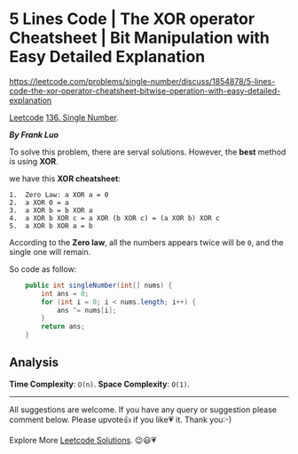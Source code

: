 # 5 Lines Code | The XOR operator Cheatsheet | Bit Manipulation with Easy Detailed Explanation

https://leetcode.com/problems/single-number/discuss/1854878/5-lines-code-the-xor-operator-cheatsheet-bitwise-operation-with-easy-detailed-explanation

[Leetcode](https://leetcode.com/) [136. Single Number](https://leetcode.com/problems/single-number/).

***By Frank Luo***

To solve this problem, there are serval solutions. However, the **best** method is using **XOR**. 

we have this **XOR cheatsheet**:

```
1.  Zero Law: a XOR a = 0
2.  a XOR 0 = a
3.  a XOR b = b XOR a
4.  a XOR b XOR c = a XOR (b XOR c) = (a XOR b) XOR c
5.  a XOR b XOR a = b
```

According to the **Zero law**, all the numbers appears twice will be `0`, and the single one will remain.

So code as follow:

```java
    public int singleNumber(int[] nums) {
        int ans = 0;
        for (int i = 0; i < nums.length; i++) {
            ans ^= nums[i];
        }
        return ans;        
    }
```

## Analysis

**Time Complexity**: `O(n)`.
**Space Complexity**: `O(1)`.

------------

All suggestions are welcome. 
If you have any query or suggestion please comment below.
Please upvote👍 if you like💗 it. Thank you:-)

Explore More [Leetcode Solutions](https://leetcode.com/discuss/general-discussion/1868912/My-Leetcode-Solutions-All-In-One). 😉😃💗
